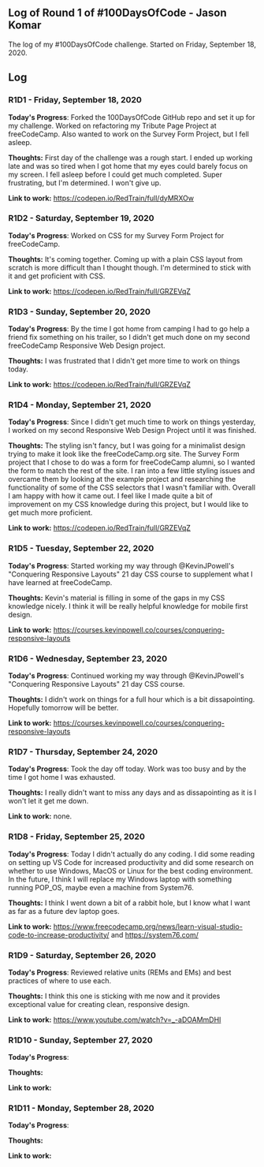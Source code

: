 ## Log of Round 1 of #100DaysOfCode - Jason Komar

The log of my #100DaysOfCode challenge. Started on Friday, September 18, 2020.

## Log

### R1D1 - Friday, September 18, 2020

**Today's Progress**: Forked the 100DaysOfCode GitHub repo and set it up for my challenge. Worked on refactoring my Tribute Page Project at freeCodeCamp. Also wanted to work on the Survey Form Project, but I fell asleep.

**Thoughts:** First day of the challenge was a rough start. I ended up working late and was so tired when I got home that my eyes could barely focus on my screen. I fell asleep before I could get much completed. Super frustrating, but I'm determined. I won't give up.

**Link to work:** https://codepen.io/RedTrain/full/dyMRXOw

### R1D2 - Saturday, September 19, 2020

**Today's Progress**: Worked on CSS for my Survey Form Project for freeCodeCamp.

**Thoughts:** It's coming together. Coming up with a plain CSS layout from scratch is more difficult than I thought though. I'm determined to stick with it and get proficient with CSS.

**Link to work:** https://codepen.io/RedTrain/full/GRZEVqZ

### R1D3 - Sunday, September 20, 2020

**Today's Progress**: By the time I got home from camping I had to go help a friend fix something on his trailer, so I didn't get much done on my second freeCodeCamp Responsive Web Design project.

**Thoughts:** I was frustrated that I didn't get more time to work on things today.

**Link to work:** https://codepen.io/RedTrain/full/GRZEVqZ

### R1D4 - Monday, September 21, 2020

**Today's Progress**: Since I didn't get much time to work on things yesterday, I worked on my second Responsive Web Design Project until it was finished.

**Thoughts:** The styling isn't fancy, but I was going for a minimalist design trying to make it look like the freeCodeCamp.org site. The Survey Form project that I chose to do was a form for freeCodeCamp alumni, so I wanted the form to match the rest of the site. I ran into a few little styling issues and overcame them by looking at the example project and researching the functionality of some of the CSS selectors that I wasn't familiar with. Overall I am happy with how it came out. I feel like I made quite a bit of improvement on my CSS knowledge during this project, but I would like to get much more proficient.

**Link to work:** https://codepen.io/RedTrain/full/GRZEVqZ

### R1D5 - Tuesday, September 22, 2020

**Today's Progress**: Started working my way through @KevinJPowell's "Conquering Responsive Layouts" 21 day CSS course to supplement what I have learned at freeCodeCamp.

**Thoughts:** Kevin's material is filling in some of the gaps in my CSS knowledge nicely. I think it will be really helpful knowledge for mobile first design.

**Link to work:** https://courses.kevinpowell.co/courses/conquering-responsive-layouts

### R1D6 - Wednesday, September 23, 2020

**Today's Progress**: Continued working my way through @KevinJPowell's "Conquering Responsive Layouts" 21 day CSS course.

**Thoughts:** I didn't work on things for a full hour which is a bit dissapointing. Hopefully tomorrow will be better.

**Link to work:** https://courses.kevinpowell.co/courses/conquering-responsive-layouts

### R1D7 - Thursday, September 24, 2020

**Today's Progress**: Took the day off today. Work was too busy and by the time I got home I was exhausted.

**Thoughts:** I really didn't want to miss any days and as dissapointing as it is I won't let it get me down.

**Link to work:** none.

### R1D8 - Friday, September 25, 2020

**Today's Progress**: Today I didn't actually do any coding. I did some reading on setting up VS Code for increased productivity and did some research on whether to use Windows, MacOS or Linux for the best coding environment. In the future, I think I will replace my Windows laptop with something running POP_OS, maybe even a machine from System76.

**Thoughts:** I think I went down a bit of a rabbit hole, but I know what I want as far as a future dev laptop goes.

**Link to work:** https://www.freecodecamp.org/news/learn-visual-studio-code-to-increase-productivity/ and https://system76.com/

### R1D9 - Saturday, September 26, 2020

**Today's Progress**: Reviewed relative units (REMs and EMs) and best practices of where to use each.

**Thoughts:** I think this one is sticking with me now and it provides exceptional value for creating clean, responsive design.

**Link to work:** https://www.youtube.com/watch?v=_-aDOAMmDHI

### R1D10 - Sunday, September 27, 2020

**Today's Progress**: 

**Thoughts:** 

**Link to work:** 

### R1D11 - Monday, September 28, 2020

**Today's Progress**: 

**Thoughts:** 

**Link to work:** 
